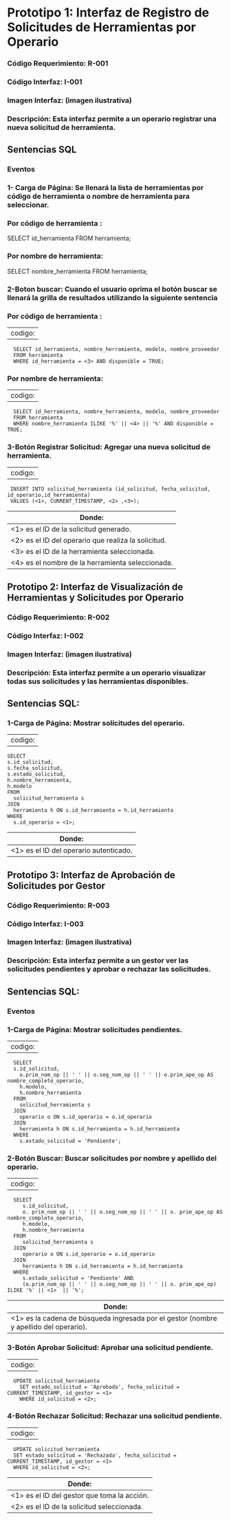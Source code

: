 # Prototipo 1: Interfaz de Registro de Solicitudes de Herramientas por Operario
### Código Requerimiento: R-001
### Código Interfaz: I-001
### Imagen Interfaz: (imagen ilustrativa) 
 
### Descripción: Esta interfaz permite a un operario registrar una nueva solicitud de herramienta.




## Sentencias SQL
### Eventos
### 1- Carga de Página: Se llenará la lista de herramientas por código de herramienta o nombre de herramienta para seleccionar.
### Por código de herramienta :
SELECT id_herramienta FROM herramienta; 
### Por nombre de herramienta:
SELECT nombre_herramienta FROM herramienta; 
### 2-Boton buscar:  Cuando el usuario oprima el botón buscar se llenará la grilla de resultados utilizando la siguiente sentencia
### Por código de herramienta :
||
  |-------------------------------------|
  |  codigo:  
      SELECT id_herramienta, nombre_herramienta, modelo, nombre_proveedor
      FROM herramienta
      WHERE id_herramienta = <3> AND disponible = TRUE;
      
### Por nombre de herramienta:
||
  |-------------------------------------|
  |  codigo:  
      SELECT id_herramienta, nombre_herramienta, modelo, nombre_proveedor
      FROM herramienta
      WHERE nombre_herramienta ILIKE '%' || <4> || '%' AND disponible = TRUE;
      
### 3-Botón Registrar Solicitud: Agregar una nueva solicitud de herramienta.
||
  |-------------------------------------|
  |  codigo:  
     INSERT INTO solicitud_herramienta (id_solicitud, fecha_solicitud, id_operario,id_herramienta)
     VALUES (<1>, CURRENT_TIMESTAMP, <2> ,<3>);

|Donde:|
|--------------------------------------------|
|<1> es el ID de la solicitud generado. |
|<2> es el ID del operario que realiza la solicitud. |
|<3> es el ID de la herramienta seleccionada. |
|<4> es el nombre de la herramienta seleccionada. |

 
## Prototipo 2: Interfaz de Visualización de Herramientas y Solicitudes por Operario
### Código Requerimiento: R-002
### Código Interfaz: I-002
### Imagen Interfaz:  (imagen ilustrativa)
### Descripción: Esta interfaz permite a un operario visualizar todas sus solicitudes y las herramientas disponibles.
## Sentencias SQL:
### 1-Carga de Página: Mostrar solicitudes del operario.

  ||
  |-------------------------------------|
  |codigo:
    SELECT 
    s.id_solicitud, 
    s.fecha_solicitud, 
    s.estado_solicitud, 
    h.nombre_herramienta, 
    h.modelo
    FROM 
      solicitud_herramienta s
    JOIN 
      herramienta h ON s.id_herramienta = h.id_herramienta
    WHERE 
      s.id_operario = <1>;
    
|Donde:|
|-------------------------------------|
| <1> es el ID del operario autenticado. |


 ## Prototipo 3: Interfaz de Aprobación de Solicitudes por Gestor
### Código Requerimiento: R-003
### Código Interfaz: I-003
### Imagen Interfaz:  (imagen ilustrativa)
 
### Descripción: Esta interfaz permite a un gestor ver las solicitudes pendientes y aprobar o rechazar las solicitudes.

## Sentencias SQL:
### Eventos
### 1-Carga de Página: Mostrar solicitudes pendientes.
||
  |-------------------------------------|
  |  codigo:  
      SELECT 
      s.id_solicitud, 
        o.prim_nom_op || ' ' || o.seg_nom_op || ' ' || o.prim_ape_op AS nombre_completo_operario,
        h.modelo,
        h.nombre_herramienta
      FROM 
        solicitud_herramienta s
      JOIN 
        operario o ON s.id_operario = o.id_operario
      JOIN 
        herramienta h ON s.id_herramienta = h.id_herramienta
      WHERE 
        s.estado_solicitud = 'Pendiente';
    
### 2-Botón Buscar: Buscar solicitudes por nombre y apellido del operario.
||
  |-------------------------------------|
  |  codigo:  
      SELECT 
         s.id_solicitud, 
         o. prim_nom_op || ' ' || o.seg_nom_op || ' ' || o. prim_ape_op AS nombre_completo_operario,
         h.modelo,
         h.nombre_herramienta
      FROM 
         solicitud_herramienta s
      JOIN 
         operario o ON s.id_operario = o.id_operario
      JOIN 
         herramienta h ON s.id_herramienta = h.id_herramienta
      WHERE 
         s.estado_solicitud = 'Pendiente' AND
         (o.prim_nom_op || ' ' || o.seg_nom_op || ' ' || o. prim_ape_op) ILIKE '%' || <1>  || '%';


|Donde:|
|--------------------------------------------|
|<1> es la cadena de búsqueda ingresada por el gestor (nombre y apellido del operario).|

### 3-Botón Aprobar Solicitud: Aprobar una solicitud pendiente.
||
  |-------------------------------------|
  |  codigo:  
      UPDATE solicitud_herramienta
        SET estado_solicitud = 'Aprobada', fecha_solicitud = CURRENT_TIMESTAMP, id_gestor = <1>
        WHERE id_solicitud = <2>;

### 4-Botón Rechazar Solicitud: Rechazar una solicitud pendiente.
||
  |-------------------------------------|
  |  codigo:  
      UPDATE solicitud_herramienta
      SET estado_solicitud = 'Rechazada', fecha_solicitud = CURRENT_TIMESTAMP, id_gestor = <1>
      WHERE id_solicitud = <2>;

|Donde:|
|--------------------------------------------|
|<1> es el ID del gestor que toma la acción.|
|<2> es el ID de la solicitud seleccionada.|

